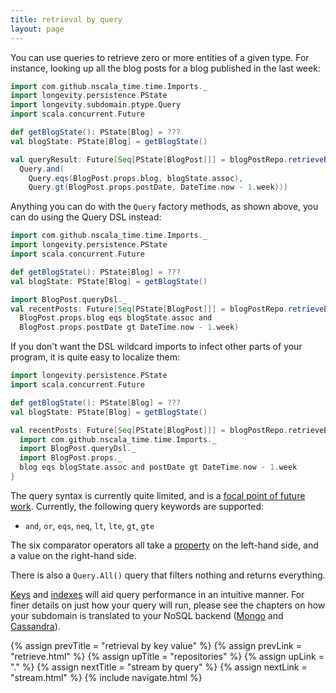```yaml
---
title: retrieval by query
layout: page
---
```


You can use queries to retrieve zero or more entities of a given
type. For instance, looking up all the blog posts for a blog published
in the last week:

```scala
import com.github.nscala_time.time.Imports._
import longevity.persistence.PState
import longevity.subdomain.ptype.Query
import scala.concurrent.Future

def getBlogState(): PState[Blog] = ???
val blogState: PState[Blog] = getBlogState()

val queryResult: Future[Seq[PState[BlogPost]]] = blogPostRepo.retrieveByQuery(
  Query.and(
    Query.eqs(BlogPost.props.blog, blogState.assoc),
    Query.gt(BlogPost.props.postDate, DateTime.now - 1.week)))
```

Anything you can do with the `Query` factory methods, as shown above,
you can do using the Query DSL instead:

```scala
import com.github.nscala_time.time.Imports._
import longevity.persistence.PState
import scala.concurrent.Future

def getBlogState(): PState[Blog] = ???
val blogState: PState[Blog] = getBlogState()

import BlogPost.queryDsl._
val recentPosts: Future[Seq[PState[BlogPost]]] = blogPostRepo.retrieveByQuery(
  BlogPost.props.blog eqs blogState.assoc and
  BlogPost.props.postDate gt DateTime.now - 1.week)
```

If you don't want the DSL wildcard imports to infect other parts of
your program, it is quite easy to localize them:

```scala
import longevity.persistence.PState
import scala.concurrent.Future

def getBlogState(): PState[Blog] = ???
val blogState: PState[Blog] = getBlogState()

val recentPosts: Future[Seq[PState[BlogPost]]] = blogPostRepo.retrieveByQuery {
  import com.github.nscala_time.time.Imports._
  import BlogPost.queryDsl._
  import BlogPost.props._
  blog eqs blogState.assoc and postDate gt DateTime.now - 1.week
}
```

The query syntax is currently quite limited, and is a [focal point of
future
work](https://www.pivotaltracker.com/epic/show/2253386). Currently,
the following query keywords are supported:

  - `and`, `or`, `eqs`, `neq`, `lt`, `lte`, `gt`, `gte`

The six comparator operators all take a
[property](../ptype/properties.html) on the left-hand side, and a
value on the right-hand side.

There is also a `Query.All()` query that filters nothing and
returns everything.

[Keys](../ptype/keys.html) and
[indexes](../ptype/indexes.html) will aid query performance in an
intuitive manner. For finer details on just how your query will run,
please see the chapters on how your subdomain is translated to your
NoSQL backend ([Mongo](../mongo) and [Cassandra](../cassandra)).

{% assign prevTitle = "retrieval by key value" %}
{% assign prevLink = "retrieve.html" %}
{% assign upTitle = "repositories" %}
{% assign upLink = "." %}
{% assign nextTitle = "stream by query" %}
{% assign nextLink = "stream.html" %}
{% include navigate.html %}
